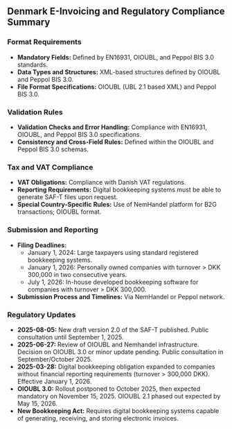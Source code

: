 ## Denmark E-Invoicing and Regulatory Compliance Summary

### Format Requirements

*   **Mandatory Fields:** Defined by EN16931, OIOUBL, and Peppol BIS 3.0 standards.
*   **Data Types and Structures:** XML-based structures defined by OIOUBL and Peppol BIS 3.0.
*   **File Format Specifications:** OIOUBL (UBL 2.1 based XML) and Peppol BIS 3.0.

### Validation Rules

*   **Validation Checks and Error Handling:** Compliance with EN16931, OIOUBL, and Peppol BIS 3.0 specifications.
*   **Consistency and Cross-Field Rules:** Defined within the OIOUBL and Peppol BIS 3.0 schemas.

### Tax and VAT Compliance

*   **VAT Obligations:** Compliance with Danish VAT regulations.
*   **Reporting Requirements:** Digital bookkeeping systems must be able to generate SAF-T files upon request.
*   **Special Country-Specific Rules:** Use of NemHandel platform for B2G transactions; OIOUBL format.

### Submission and Reporting

*   **Filing Deadlines:**
    *   January 1, 2024: Large taxpayers using standard registered bookkeeping systems.
    *   January 1, 2026: Personally owned companies with turnover > DKK 300,000 in two consecutive years.
    *   July 1, 2026: In-house developed bookkeeping software for companies with turnover > DKK 300,000.
*   **Submission Process and Timelines:** Via NemHandel or Peppol network.

### Regulatory Updates

*   **2025-08-05:** New draft version 2.0 of the SAF-T published. Public consultation until September 1, 2025.
*   **2025-06-27:** Review of OIOUBL and Nemhandel infrastructure. Decision on OIOUBL 3.0 or minor update pending. Public consultation in September/October 2025.
*   **2025-03-28:** Digital bookkeeping obligation expanded to companies without financial reporting requirements (turnover > 300,000 DKK). Effective January 1, 2026.
*   **OIOUBL 3.0:** Rollout postponed to October 2025, then expected mandatory on November 15, 2025. OIOUBL 2.1 phased out expected by May 15, 2026.
*   **New Bookkeeping Act:** Requires digital bookkeeping systems capable of generating, receiving, and storing electronic invoices.

